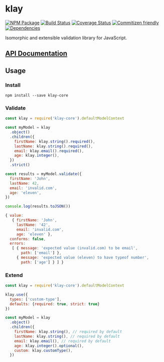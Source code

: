 # klay
[![NPM Package](https://badge.fury.io/js/klay.svg)](https://www.npmjs.com/package/klay)
[![Build Status](https://travis-ci.org/patrickhulce/klay.svg?branch=master)](https://travis-ci.org/patrickhulce/klay)
[![Coverage Status](https://coveralls.io/repos/github/patrickhulce/klay/badge.svg?branch=master)](https://coveralls.io/github/patrickhulce/klay?branch=master)
[![Commitizen friendly](https://img.shields.io/badge/commitizen-friendly-brightgreen.svg)](http://commitizen.github.io/cz-cli/)
[![Dependencies](https://david-dm.org/patrickhulce/klay.svg)](https://david-dm.org/patrickhulce/klay)

Isomorphic and extensible validation library for JavaScript.

## [API Documentation](https://patrickhulce.github.io/klay/)

## Usage

### Install

`npm install --save klay-core`

### Validate

```js
const klay = require('klay-core').defaultModelContext

const myModel = klay
  .object()
  .children({
    firstName: klay.string().required(),
    lastName: klay.string().required(),
    email: klay.email().required(),
    age: klay.integer(),
  })
  .strict()

const results = myModel.validate({
  firstName: 'John',
  lastName: 42,
  email: 'invalid.com',
  age: 'eleven',
})

console.log(results.toJSON())
```

```js
{ value:
   { firstName: 'John',
     lastName: '42',
     email: 'invalid.com',
     age: 'eleven' },
  conforms: false,
  errors:
   [ { message: 'expected value (invalid.com) to be email',
       path: ['email'] },
     { message: 'expected value (eleven) to have typeof number',
       path: ['age'] } ] }
```

### Extend

```js
const klay = require('klay-core').defaultModelContext

klay.use({
  types: ['custom-type'],
  defaults: {required: true, strict: true}
})

const myModel = klay
  .object()
  .children({
    firstName: klay.string(), // required by default
    lastName: klay.string(), // required by default
    email: klay.email(), // required by default
    age: klay.integer().optional(),
    custom: klay.customType(),
  })
```
